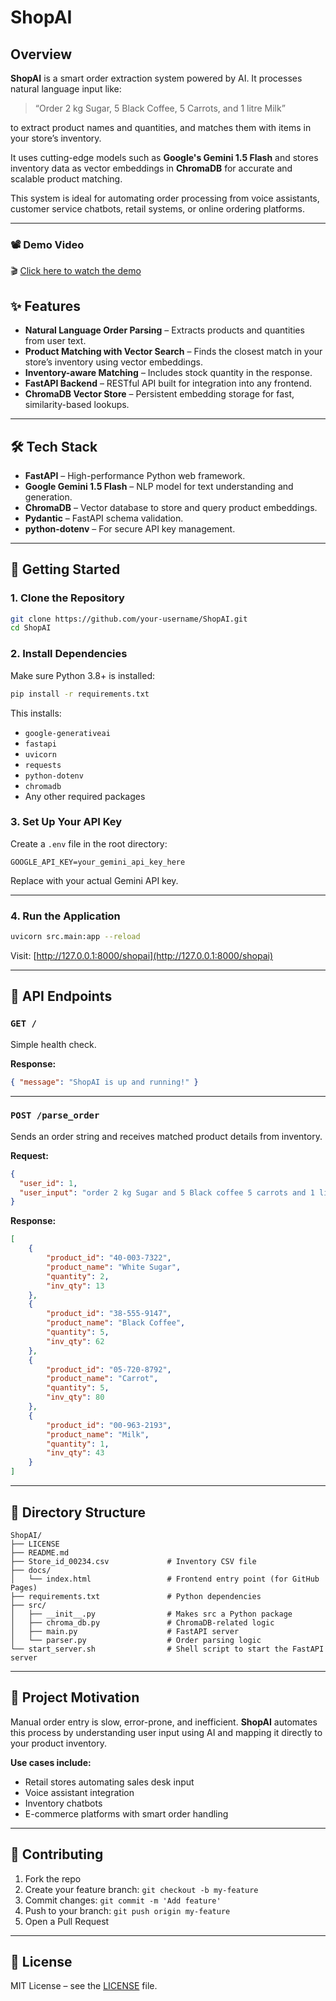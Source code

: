 # ShopAI

## Overview

**ShopAI** is a smart order extraction system powered by AI. It processes natural language input like:

> “Order 2 kg Sugar, 5 Black Coffee, 5 Carrots, and 1 litre Milk”

to extract product names and quantities, and matches them with items in your store’s inventory.

It uses cutting-edge models such as **Google's Gemini 1.5 Flash** and stores inventory data as vector embeddings in **ChromaDB** for accurate and scalable product matching.

This system is ideal for automating order processing from voice assistants, customer service chatbots, retail systems, or online ordering platforms.

---

### 📽 Demo Video

🎬 [Click here to watch the demo](assets/demo.mp4)


## ✨ Features

* **Natural Language Order Parsing** – Extracts products and quantities from user text.
* **Product Matching with Vector Search** – Finds the closest match in your store’s inventory using vector embeddings.
* **Inventory-aware Matching** – Includes stock quantity in the response.
* **FastAPI Backend** – RESTful API built for integration into any frontend.
* **ChromaDB Vector Store** – Persistent embedding storage for fast, similarity-based lookups.

---

## 🛠 Tech Stack

* **FastAPI** – High-performance Python web framework.
* **Google Gemini 1.5 Flash** – NLP model for text understanding and generation.
* **ChromaDB** – Vector database to store and query product embeddings.
* **Pydantic** – FastAPI schema validation.
* **python-dotenv** – For secure API key management.

---

## 🚀 Getting Started

### 1. Clone the Repository

```bash
git clone https://github.com/your-username/ShopAI.git
cd ShopAI
```

### 2. Install Dependencies

Make sure Python 3.8+ is installed:

```bash
pip install -r requirements.txt
```

This installs:

* `google-generativeai`
* `fastapi`
* `uvicorn`
* `requests`
* `python-dotenv`
* `chromadb`
* Any other required packages

### 3. Set Up Your API Key

Create a `.env` file in the root directory:

```
GOOGLE_API_KEY=your_gemini_api_key_here
```

Replace with your actual Gemini API key.

---

### 4. Run the Application

```bash
uvicorn src.main:app --reload
```

Visit: [http://127.0.0.1:8000/shopai](http://127.0.0.1:8000/shopai)

---

## 📡 API Endpoints

### `GET /`

Simple health check.

**Response:**

```json
{ "message": "ShopAI is up and running!" }
```

---

### `POST /parse_order`

Sends an order string and receives matched product details from inventory.

**Request:**

```json
{
  "user_id": 1,
  "user_input": "order 2 kg Sugar and 5 Black coffee 5 carrots and 1 litre Milk"
}
```

**Response:**

```json
[
    {
        "product_id": "40-003-7322",
        "product_name": "White Sugar",
        "quantity": 2,
        "inv_qty": 13
    },
    {
        "product_id": "38-555-9147",
        "product_name": "Black Coffee",
        "quantity": 5,
        "inv_qty": 62
    },
    {
        "product_id": "05-720-8792",
        "product_name": "Carrot",
        "quantity": 5,
        "inv_qty": 80
    },
    {
        "product_id": "00-963-2193",
        "product_name": "Milk",
        "quantity": 1,
        "inv_qty": 43
    }
]
```

---

## 📁 Directory Structure

```
ShopAI/
├── LICENSE
├── README.md
├── Store_id_00234.csv             # Inventory CSV file
├── docs/
│   └── index.html                 # Frontend entry point (for GitHub Pages)
├── requirements.txt               # Python dependencies
├── src/
│   ├── __init__.py                # Makes src a Python package
│   ├── chroma_db.py               # ChromaDB-related logic
│   ├── main.py                    # FastAPI server
│   └── parser.py                  # Order parsing logic
└── start_server.sh                # Shell script to start the FastAPI server
```

---

## 🧠 Project Motivation

Manual order entry is slow, error-prone, and inefficient. **ShopAI** automates this process by understanding user input using AI and mapping it directly to your product inventory.

**Use cases include:**

* Retail stores automating sales desk input
* Voice assistant integration
* Inventory chatbots
* E-commerce platforms with smart order handling

---

## 🤝 Contributing

1. Fork the repo
2. Create your feature branch: `git checkout -b my-feature`
3. Commit changes: `git commit -m 'Add feature'`
4. Push to your branch: `git push origin my-feature`
5. Open a Pull Request

---

## 🪪 License

MIT License – see the [LICENSE](LICENSE) file.
